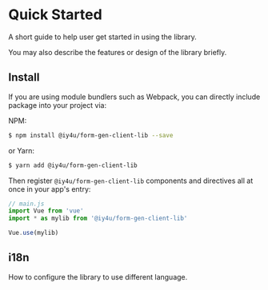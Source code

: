 # Quick Started

A short guide to help user get started in using the library.

You may also describe the features or design of the library briefly.

## Install

If you are using module bundlers such as Webpack, you can directly include package into your project via:

NPM:

``` bash
$ npm install @iy4u/form-gen-client-lib --save
```

or Yarn:

``` bash
$ yarn add @iy4u/form-gen-client-lib
```

Then register `@iy4u/form-gen-client-lib` components and directives all at once in your app's entry:

``` js
// main.js
import Vue from 'vue'
import * as mylib from '@iy4u/form-gen-client-lib'

Vue.use(mylib)
```

## i18n

How to configure the library to use different language.
